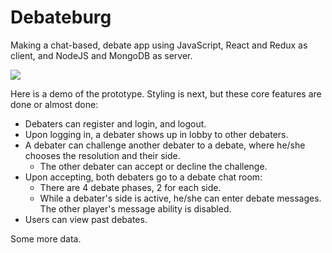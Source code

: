 # Debateburg

Making a chat-based, debate app using JavaScript, React and Redux as client, and NodeJS and MongoDB as server.

<img src="http://i.imgur.com/PSOemcd.gif" />

Here is a demo of the prototype. Styling is next, but these core features are done or almost done:
 * Debaters can register and login, and logout.
 * Upon logging in, a debater shows up in lobby to other debaters.
 * A debater can challenge another debater to a debate, where he/she chooses the resolution and their side.
   * The other debater can accept or decline the challenge.
 * Upon accepting, both debaters go to a debate chat room:
   * There are 4 debate phases, 2 for each side.
   * While a debater's side is active, he/she can enter debate messages. The other player's message ability is disabled.
 * Users can view past debates.
 
 Some more data.
